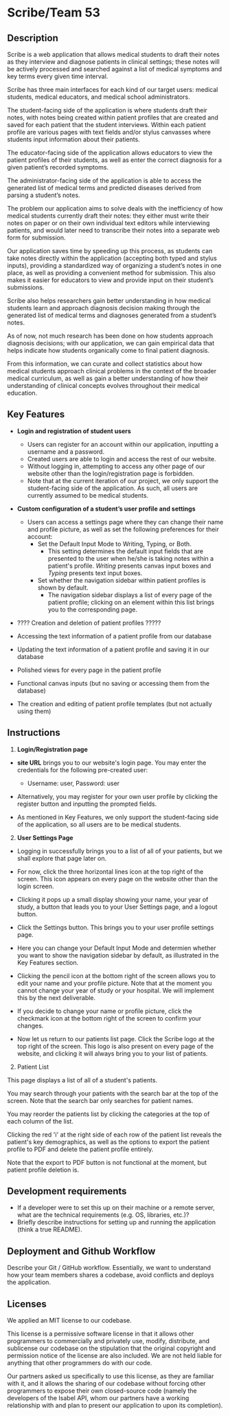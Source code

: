 # Scribe/Team 53

## Description 

Scribe is a web application that allows medical students to draft their notes as they interview and diagnose patients in clinical settings; these notes will be actively processed and searched against a list of medical symptoms and key terms every given time interval.

Scribe has three main interfaces for each kind of our target users: medical students, medical educators, and medical school administrators.

The student-facing side of the application is where students draft their notes, with notes being created within patient profiles that are created and saved for each patient that the student interviews. Within each patient profile are various pages with text fields and/or stylus canvasses where students input information about their patients. 

The educator-facing side of the application allows educators to view the patient profiles of their students, as well as enter the correct diagnosis for a given patient’s recorded symptoms.

The administrator-facing side of the application is able to access the generated list of medical terms and predicted diseases derived from parsing a student’s notes.

The problem our application aims to solve deals with the inefficiency of how medical students currently draft their notes: they either must write their notes on paper or on their own individual text editors while interviewing patients, and would later need to transcribe their notes into a separate web form for submission.

Our application saves time by speeding up this process, as students can take notes directly within the application (accepting both typed and stylus inputs), providing a standardized way of organizing a student’s notes in one place, as well as providing a convenient method for submission. This also makes it easier for educators to view and provide input on their student’s submissions.

Scribe also helps researchers gain better understanding in how medical students learn and approach diagnosis decision making through the generated list of medical terms and diagnoses generated from a student’s notes. 

As of now, not much research has been done on how students approach diagnosis decisions; with our application, we can gain empirical data that helps indicate how students organically come to final patient diagnosis.

From this information, we can curate and collect statistics about how medical students approach clinical problems in the context of the broader medical curriculum, as well as gain a better understanding of how their understanding of clinical concepts evolves throughout their medical education.

## Key Features

* **Login and registration of student users**
    - Users can register for an account within our application, inputting a username and a password.
    - Created users are able to login and access the rest of our website.
    - Without logging in, attempting to access any other page of our website other than the login/registration page is forbidden.
    - Note that at the current iteration of our project, we only support the student-facing side of the application. As such, all users are currently assumed to be medical students. 

* **Custom configuration of a student’s user profile and settings**
    - Users can access a settings page where they can change their name and profile picture, as well as set the following preferences for their account:
        - Set the Default Input Mode to Writing, Typing, or Both.
            - This setting determines the default input fields that are presented to the user when he/she is taking notes within a patient's profile. *Writing* presents canvas input boxes and *Typing* presents text input boxes.
        - Set whether the navigation sidebar within patient profiles is shown by default.
            - The navigation sidebar displays a list of every page of the patient profile; clicking on an element within this list brings you to the corresponding page.

* ???? Creation and deletion of patient profiles ?????

* Accessing the text information of a patient profile from our database

* Updating the text information of a patient profile and saving it in our database

* Polished views for every page in the patient profile

* Functional canvas inputs (but no saving or accessing them from the database)

* The creation and editing of patient profile templates (but not actually using them)

## Instructions

1. **Login/Registration page**

 - __site URL__ brings you to our website's login page. You may enter the credentials for the following pre-created user:
     - Username: user, Password: user
 
 - Alternatively, you may register for your own user profile by clicking the register button and inputting the prompted fields.

 - As mentioned in Key Features, we only support the student-facing side of the application, so all users are to be medical students.
 
2. **User Settings Page**

 - Logging in successfully brings you to a list of all of your patients, but we shall explore that page later on.

 - For now, click the three horizontal lines icon at the top right of the screen. This icon appears on every page on the website other than the login screen.

 - Clicking it pops up a small display showing your name, your year of study, a button that leads you to your User  Settings page, and a logout button.

 - Click the Settings button. This brings you to your user profile settings page. 

 - Here you can change your Default Input Mode and determien whether you want to show the navigation sidebar by default, as illustrated in the Key Features section.

 - Clicking the pencil icon at the bottom right of the screen allows you to edit your name and your profile picture. Note that at the moment you cannot change your year of study or your hospital. We will implement this by the next deliverable.

 - If you decide to change your name or profile picture, click the checkmark icon at the bottom right of the screen to confirm your changes.

 - Now let us return to our patients list page. Click the Scribe logo at the top right of the screen. This logo is also present on every page of the website, and clicking it will always bring you to your list of patients.

 
2. Patient List

This page displays a list of all of a student's patients.

You may search through your patients with the search bar at the top of the screen. Note that the search bar only searches for patient names.

You may reorder the patients list by clicking the categories at the top of each column of the list.

Clicking the red 'i' at the right side of each row of the patient list reveals the patient's key demographics, as well as the options to export the patient profile to PDF and delete the patient profile entirely.

Note that the export to PDF button is not functional at the moment, but patient profile deletion is.







 
 ## Development requirements
 * If a developer were to set this up on their machine or a remote server, what are the technical requirements (e.g. OS, libraries, etc.)?
 * Briefly describe instructions for setting up and running the application (think a true README).
 
 ## Deployment and Github Workflow

Describe your Git / GitHub workflow. Essentially, we want to understand how your team members shares a codebase, avoid conflicts and deploys the application.

 ## Licenses 

We applied an MIT license to our codebase. 

This license is a permissive software license in that it allows other programmers to commercially and privately use, modify, distribute, and sublicense our codebase on the stipulation that the original copyright and permission notice of the license are also included. We are not held liable for anything that other programmers do with our code.

Our partners asked us specifically to use this license, as they are familiar with it, and it allows the sharing of our codebase without forcing other programmers to expose their own closed-source code (namely the developers of the Isabel API, whom our partners have a working relationship with and plan to present our application to upon its completion).
